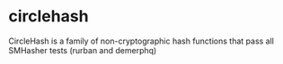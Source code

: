 # circlehash
CircleHash is a family of non-cryptographic hash functions that pass all SMHasher tests (rurban and demerphq)
